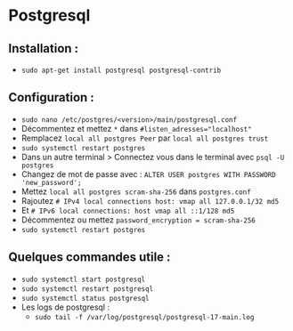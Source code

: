 # Postgresql

## Installation :
* `sudo apt-get install postgresql postgresql-contrib`

## Configuration :
* `sudo nano /etc/postgres/<version>/main/postgresql.conf`
* Décommentez et mettez `*` dans `#listen_adresses="localhost"`
* Remplacez `local all postgres Peer` par `local all postgres trust`
* `sudo systemctl restart postgres`
* Dans un autre terminal > Connectez vous dans le terminal avec `psql -U postgres`
* Changez de mot de passe avec :
    `ALTER USER postgres WITH PASSWORD 'new_password';`
* Mettez `local all postgres scram-sha-256` dans `postgres.conf`
* Rajoutez `# IPv4 local connections host: vmap all 127.0.0.1/32 md5`
* Et `# IPv6 local connections: host vmap all ::1/128 md5`
* Décommentez ou mettez `password_encryption = scram-sha-256`
* `sudo systemctl restart postgres`


## Quelques commandes utile :
* `sudo systemctl start postgresql`
* `sudo systemctl restart postgresql`
* `sudo systemctl status postgresql`
* Les logs de postgresql :
  * `sudo tail -f /var/log/postgresql/postgresql-17-main.log`